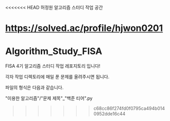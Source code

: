 <<<<<<< HEAD
허정원 알고리즘 스터디 작업 공간

https://solved.ac/profile/hjwon0201
=======
# Algorithm_Study_FISA
FISA 4기 알고리즘 스터디 작업 레포지토리 입니다!

각자 작업 디렉토리에 매일 푼 문제를 올려주시면 됩니다.

파일의 형식은 다음과 같습니다.

"이용한 알고리즘"/"문제 제목"_"백준 티어".py
>>>>>>> c68cc86f274fd0f0795ca494b0140952dde16c44
